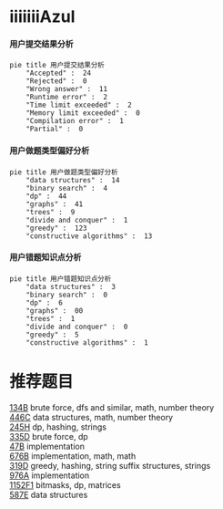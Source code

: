 # iiiiiiiAzul

<!-- tabs:start -->



#### **用户提交结果分析**

```mermaid
pie title 用户提交结果分析
    "Accepted" :  24
    "Rejected" :  0
    "Wrong answer" :  11
    "Runtime error" :  2
    "Time limit exceeded" :  2
    "Memory limit exceeded" :  0
    "Compilation error" :  1
    "Partial" :  0
```

#### **用户做题类型偏好分析**

```mermaid
pie title 用户做题类型偏好分析
    "data structures" :  14
    "binary search" :  4
    "dp" :  44
    "graphs" :  41
    "trees" :  9
    "divide and conquer" :  1
    "greedy" :  123
    "constructive algorithms" :  13
```
#### **用户错题知识点分析**

```mermaid
pie title 用户错题知识点分析
    "data structures" :  3
    "binary search" :  0
    "dp" :  6
    "graphs" :  00
    "trees" :  1
    "divide and conquer" :  0
    "greedy" :  5
    "constructive algorithms" :  1
```



<!-- tabs:end -->
# 推荐题目
[134B](https://codeforces.com/contest/134/problem/B)		brute force,
                        dfs and similar,
                        math,
                        number theory		  
[446C](https://codeforces.com/contest/446/problem/C)		data structures,
                        math,
                        number theory		  
[245H](https://codeforces.com/contest/245/problem/H)		dp,
                        hashing,
                        strings		  
[335D](https://codeforces.com/contest/335/problem/D)		brute force,
                        dp		  
[47B](https://codeforces.com/contest/47/problem/B)		implementation		  
[676B](https://codeforces.com/contest/676/problem/B)		implementation,
                        math,
                        math		  
[319D](https://codeforces.com/contest/319/problem/D)		greedy,
                        hashing,
                        string suffix structures,
                        strings		  
[976A](https://codeforces.com/contest/976/problem/A)		implementation		  
[1152F1](https://codeforces.com/contest/1152F/problem/1)		bitmasks,
                        dp,
                        matrices		  
[587E](https://codeforces.com/contest/587/problem/E)		data structures		  
